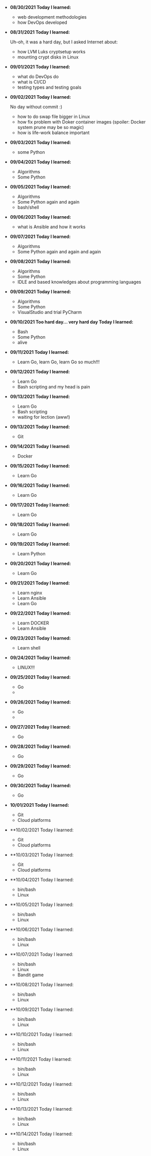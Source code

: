 

* **08/30/2021
    Today I learned:**
    * web development methodologies
    * how DevOps developed

* **08/31/2021
    Today I learned:**
    
    Uh-oh, it was a hard day, but I asked Internet about:
    * how LVM Luks cryptsetup works
    * mounting crypt disks in Linux

* **09/01/2021
    Today I learned:**
    
    * what do DevOps do
    * what is CI/CD
    * testing types and testing goals

* **09/02/2021
    Today I learned:**

    No day without commit :)
    * how to do swap file bigger in Linux
    * how fix problem with Doker container images (spoiler: Docker system prune may be so magic)
    * how is life-work balance important

* **09/03/2021
    Today I learned:**

    * some Python

* **09/04/2021
    Today I learned:**

    * Algorithms
    * Some Python 

* **09/05/2021
    Today I learned:**

    * Algorithms
    * Some Python again and again
    * bash/shell

* **09/06/2021
    Today I learned:**

    * what is Ansible and how it works
    
* **09/07/2021
    Today I learned:**

    * Algorithms
    * Some Python again and again and again

* **09/08/2021
    Today I learned:**

    * Algorithms
    * Some Python 
    * IDLE and based knowledges about programming languages

* **09/09/2021
    Today I learned:**

    * Algorithms
    * Some Python 
    * VisualStudio and trial PyCharm

* **09/10/2021
    Too hard day... very hard day
    Today I learned:**

    * Bash
    * Some Python 
    * alive

* **09/11/2021
    Today I learned:**

    * Learn Go, learn Go, learn Go so much!!!

* **09/12/2021
    Today I learned:**

    * Learn Go
    * Bash scripting and my head is pain

* **09/13/2021
    Today I learned:**

    * Learn Go
    * Bash scripting 
    * waiting for lection (aww!)

* **09/13/2021
    Today I learned:**

    * Git
 
 * **09/14/2021
    Today I learned:**

    * Docker

* **09/15/2021
    Today I learned:**

    * Learn Go

* **09/16/2021
    Today I learned:**

    * Learn Go

* **09/17/2021
    Today I learned:**

    * Learn Go

* **09/18/2021
    Today I learned:**

    * Learn Go

* **09/19/2021
    Today I learned:**

    * Learn Python


* **09/20/2021
    Today I learned:**

    * Learn Go

* **09/21/2021
    Today I learned:**

    * Learn nginx
    * Learn Ansible
    * Learn Go

* **09/22/2021
    Today I learned:**

    * Learn DOCKER
    * Learn Ansible
   
* **09/23/2021
    Today I learned:**

    * Learn shell

* **09/24/2021
    Today I learned:**

    * LINUX!!!

* **09/25/2021
    Today I learned:**

    * Go 
    * 
* **09/26/2021
    Today I learned:**

    * Go
    *  
* **09/27/2021
    Today I learned:**

    * Go 

* **09/28/2021
    Today I learned:**

    * Go 

* **09/29/2021
    Today I learned:**

    * Go 

* **09/30/2021
    Today I learned:**

    * Go 


* **10/01/2021
    Today I learned:**

    * Git
    * Cloud platforms 

* **10/02/2021 
    Today I learned:

    * Git
    * Cloud platforms

* **10/03/2021 
    Today I learned:

    * Git
    * Cloud platforms

* **10/04/2021 
    Today I learned:

    * bin/bash
    * Linux

* **10/05/2021 
    Today I learned:

    * bin/bash
    * Linux

* **10/06/2021 
    Today I learned:

    * bin/bash
    * Linux

* **10/07/2021 
    Today I learned:

    * bin/bash
    * Linux
    * Bandit game

* **10/08/2021 
    Today I learned:

    * bin/bash
    * Linux

* **10/09/2021 
    Today I learned:

    * bin/bash
    * Linux

* **10/10/2021 
    Today I learned:

    * bin/bash
    * Linux

* **10/11/2021 
    Today I learned:

    * bin/bash
    * Linux

* **10/12/2021 
    Today I learned:

    * bin/bash
    * Linux

* **10/13/2021 
    Today I learned:

    * bin/bash
    * Linux

* **10/14/2021 
    Today I learned:

    * bin/bash
    * Linux
